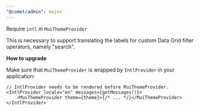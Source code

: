 ```yaml
---
"@comet/admin": major
---
```


Require `intl` in `MuiThemeProvider`

This is necessary to support translating the labels for custom Data Grid filter operators, namely "search".

**How to upgrade**

Make sure that `MuiThemeProvider` is wrapped by `IntlProvider` in your application:

```tsx
// IntlProvider needs to be rendered before MuiThemeProvider.
<IntlProvider locale="en" messages={getMessages()}>
    <MuiThemeProvider theme={theme}>{/* ... */}</MuiThemeProvider>
</IntlProvider>
```
